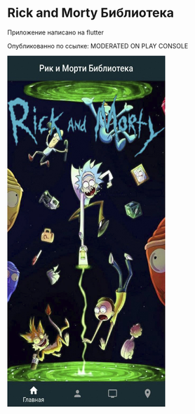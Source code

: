 # Rick and Morty Библиотека

Приложение написано на flutter

Опубликованно по ссылке: MODERATED ON PLAY CONSOLE

<img src="google_play/screenshot_1.jpg" width="360" height="800"/>